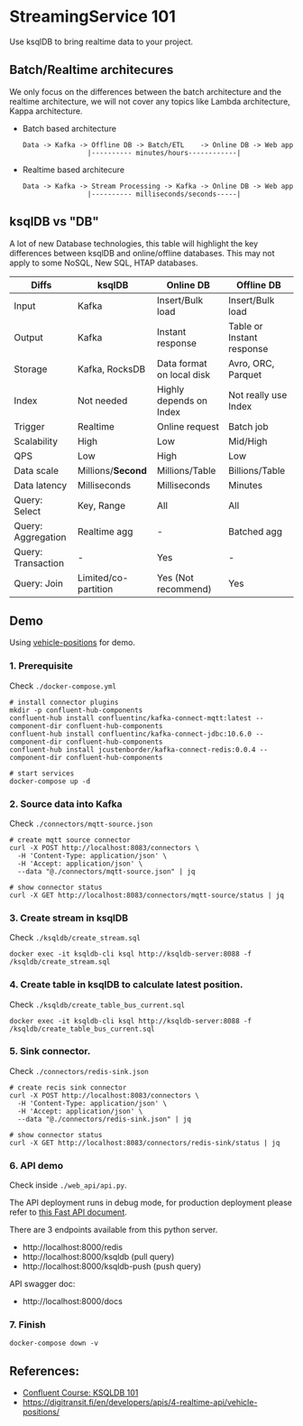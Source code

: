 # StreamingService 101

Use ksqlDB to bring realtime data to your project.


## Batch/Realtime architecures

We only focus on the differences between the batch architecture and the realtime architecture, we will not cover any topics like Lambda architecture, Kappa architecture.

- Batch based architecture
  ```
  Data -> Kafka -> Offline DB -> Batch/ETL    -> Online DB -> Web app
                  |---------- minutes/hours------------|
  ```

- Realtime based architecure
  ```
  Data -> Kafka -> Stream Processing -> Kafka -> Online DB -> Web app
                  |---------- milliseconds/seconds-----|
  ```

## ksqlDB vs "DB"

A lot of new Database technologies, this table will highlight the key differences between ksqlDB and online/offline databases. This may not apply to some NoSQL, New SQL, HTAP databases.

| Diffs              | ksqlDB               | Online DB                 | Offline DB                |
| ------------------ | -------------------- | ------------------------- | ------------------------- |
| Input              | Kafka                | Insert/Bulk load          | Insert/Bulk load          |
| Output             | Kafka                | Instant response          | Table or Instant response |
| Storage            | Kafka, RocksDB       | Data format on local disk | Avro, ORC, Parquet        |
| Index              | Not needed           | Highly depends on Index   | Not really use Index      |
| Trigger            | Realtime             | Online request            | Batch job                 |
| Scalability        | High                 | Low                       | Mid/High                  |
| QPS                | Low                  | High                      | Low                       |
| Data scale         | Millions/**Second**  | Millions/Table            | Billions/Table            |
| Data latency       | Milliseconds         | Milliseconds              | Minutes                   |
| Query: Select      | Key, Range           | All                       | All                       |
| Query: Aggregation | Realtime agg         | -                         | Batched agg               |
| Query: Transaction | -                    | Yes                       | -                         |
| Query: Join        | Limited/co-partition | Yes (Not recommend)       | Yes                       |

## Demo

Using [vehicle-positions](https://digitransit.fi/en/developers/apis/4-realtime-api/vehicle-positions/) for demo.

### 1. Prerequisite

  Check `./docker-compose.yml`

  ```
  # install connector plugins
  mkdir -p confluent-hub-components
  confluent-hub install confluentinc/kafka-connect-mqtt:latest --component-dir confluent-hub-components
  confluent-hub install confluentinc/kafka-connect-jdbc:10.6.0 --component-dir confluent-hub-components
  confluent-hub install jcustenborder/kafka-connect-redis:0.0.4 --component-dir confluent-hub-components

  # start services
  docker-compose up -d
  ```
### 2. Source data into Kafka

  Check `./connectors/mqtt-source.json`

  ```
  # create mqtt source connector
  curl -X POST http://localhost:8083/connectors \
    -H 'Content-Type: application/json' \
    -H 'Accept: application/json' \
    --data "@./connectors/mqtt-source.json" | jq

  # show connector status
  curl -X GET http://localhost:8083/connectors/mqtt-source/status | jq
  ```
### 3. Create stream in ksqlDB
    
  Check `./ksqldb/create_stream.sql`

  ```
  docker exec -it ksqldb-cli ksql http://ksqldb-server:8088 -f /ksqldb/create_stream.sql
  ```
### 4. Create table in ksqlDB to calculate latest position.

  Check `./ksqldb/create_table_bus_current.sql`

  ```
  docker exec -it ksqldb-cli ksql http://ksqldb-server:8088 -f /ksqldb/create_table_bus_current.sql
  ```
### 5. Sink connector.

  Check `./connectors/redis-sink.json`

  ```
  # create recis sink connector
  curl -X POST http://localhost:8083/connectors \
    -H 'Content-Type: application/json' \
    -H 'Accept: application/json' \
    --data "@./connectors/redis-sink.json" | jq

  # show connector status
  curl -X GET http://localhost:8083/connectors/redis-sink/status | jq
  ```
### 6. API demo
    
  Check inside `./web_api/api.py`.

  The API deployment runs in debug mode, for production deployment please refer to [this Fast API document](https://fastapi.tiangolo.com/deployment/concepts/).

  There are 3 endpoints available from this python server.
  - http://localhost:8000/redis
  - http://localhost:8000/ksqldb (pull query)
  - http://localhost:8000/ksqldb-push (push query)

  API swagger doc:
  - http://localhost:8000/docs

### 7. Finish

  ```
  docker-compose down -v
  ```

## References:
- [Confluent Course: KSQLDB 101](https://developer.confluent.io/learn-kafka/ksqldb/intro/)
- https://digitransit.fi/en/developers/apis/4-realtime-api/vehicle-positions/